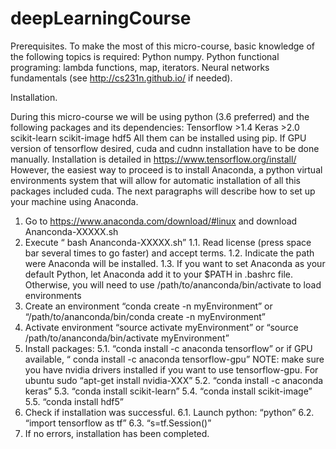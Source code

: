 # deepLearningCourse

Prerequisites.
To make the most of this micro-course, basic knowledge of the following topics is required:
Python numpy.
Python functional programing: lambda functions, map, iterators.
Neural networks fundamentals (see http://cs231n.github.io/ if needed). 

Installation.

During this micro-course we will be using python (3.6 preferred) and the following packages and its dependencies:
Tensorflow >1.4
Keras >2.0
scikit-learn
scikit-image
hdf5
All them can be installed using pip. If GPU version of tensorflow desired, cuda and cudnn installation have to be done manually. 
Installation is detailed in https://www.tensorflow.org/install/
However, the easiest way to proceed is to install Anaconda, a python virtual environments system that will allow for automatic 
installation of all this packages included cuda. The next paragraphs will describe how to set up your machine using Anaconda.

1. Go to https://www.anaconda.com/download/#linux and download Ananconda-XXXXX.sh
2. Execute “ bash Ananconda-XXXXX.sh”
  1.1. Read license (press space bar several times to go faster) and accept terms.
  1.2. Indicate the path were Anaconda will be installed.
  1.3. If you want to set Anaconda as your default Python, let Anaconda add it to your $PATH in .bashrc file. Otherwise, you will need to use 
        /path/to/ananconda/bin/activate to load environments
3. Create an environment  “conda create -n myEnvironment” or “/path/to/ananconda/bin/conda create -n myEnvironment”
4. Activate environment “source activate  myEnvironment” or “source /path/to/ananconda/bin/activate myEnvironment”
5. Install packages:
  5.1. “conda install -c anaconda tensorflow” or if GPU available, “ conda install -c anaconda tensorflow-gpu” NOTE: make sure you have nvidia drivers 
        installed if you want to use tensorflow-gpu. For ubuntu sudo “apt-get install nvidia-XXX”
  5.2. “conda install -c anaconda keras”
  5.3. “conda install scikit-learn”
  5.4. “conda install scikit-image”
  5.5. “conda install hdf5”
6. Check if installation was successful.
  6.1. Launch python: “python”
  6.2. “import tensorflow as tf”
  6.3. “s=tf.Session()”
7. If no errors, installation has been completed.


